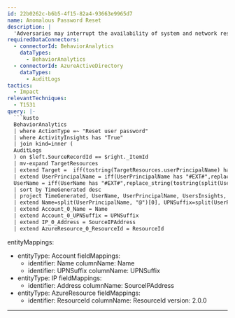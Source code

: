 ```yaml
---
id: 22b0262c-b6b5-4f15-82a4-93663e9965d7
name: Anomalous Password Reset
description: |
  'Adversaries may interrupt the availability of system and network resources by inhibiting access to accounts utilized by legitimate users. Accounts may be deleted, locked, or manipulated (ex: changed credentials) to remove access to them. LockerGoga, for example, has been observed changing account passwords and logging off current users. The query below generates an output of all users performing Reset User Password where one or more features of the activity deviate from the user, his peers, or the tenant profile.'
requiredDataConnectors:
  - connectorId: BehaviorAnalytics
    dataTypes:
      - BehaviorAnalytics
  - connectorId: AzureActiveDirectory
    dataTypes:
      - AuditLogs
tactics:
  - Impact
relevantTechniques:
  - T1531
query: |-
  ```kusto
  BehaviorAnalytics
  | where ActionType =~ "Reset user password"
  | where ActivityInsights has "True"
  | join kind=inner (
  AuditLogs
  ) on $left.SourceRecordId == $right._ItemId
  | mv-expand TargetResources
  | extend Target =  iff(tostring(TargetResources.userPrincipalName) has "#EXT#",replace_string(tostring(split(TargetResources.userPrincipalName, "#")[0]),"_","@"),TargetResources.userPrincipalName)
  | extend UserPrincipalName = iff(UserPrincipalName has "#EXT#",replace_string(tostring(split(UserPrincipalName, "#")[0]),"_","@"),UserPrincipalName),
  UserName = iff(UserName has "#EXT#",replace_string(tostring(split(UserPrincipalName, "#")[0]),"_","@"),UserName)
  | sort by TimeGenerated desc
  | project TimeGenerated, UserName, UserPrincipalName, UsersInsights, ActivityType, ActionType, ["TargetUser"]=Target, ActivityInsights, SourceIPAddress, SourceIPLocation, SourceDevice, DevicesInsights, ResourceId
  | extend Name=split(UserPrincipalName, "@")[0], UPNSuffix=split(UserPrincipalName, "@")[1]
  | extend Account_0_Name = Name
  | extend Account_0_UPNSuffix = UPNSuffix
  | extend IP_0_Address = SourceIPAddress
  | extend AzureResource_0_ResourceId = ResourceId
  ```
entityMappings:
  - entityType: Account
    fieldMappings:
      - identifier: Name
        columnName: Name
      - identifier: UPNSuffix
        columnName: UPNSuffix
  - entityType: IP
    fieldMappings:
      - identifier: Address
        columnName: SourceIPAddress
  - entityType: AzureResource
    fieldMappings:
      - identifier: ResourceId
        columnName: ResourceId
version: 2.0.0
---
```


